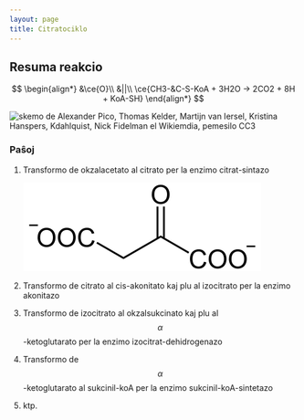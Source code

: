 ```yaml
---
layout: page
title: Citratociklo
---
```


  <!-- servi mankantajn funkciojn depende de uzata retumilo -->
  <script src="https://polyfill.io/v3/polyfill.min.js?features=es6"></script>
  <!-- subteno por matematikaj kaj kemiaj formuloj -->
  <script id="MathJax-script" async
          src="https://cdn.jsdelivr.net/npm/mathjax@3.0.1/es5/tex-mml-chtml.js">
  </script>
  

<!-- uzeblaj TeX-komandoj en formuloj vd.
http://docs.mathjax.org/en/latest/input/tex/macros/index.html 

speciale pri mhchem: https://docs.moodle.org/311/en/Chemistry_notation_using_mhchem
-->


## Resuma reakcio

$$
\begin{align*}
&\ce{O}\\
&||\\
\ce{CH3-&C-S-KoA + 3H2O -> 2CO2 + 8H + KoA-SH}
\end{align*}
$$

<!--
$$
\begin{array}{ccl}
\ce{O} & \ce{OH} & \ce{O}\\
|| & | & ||\\
\ce{HO-C-CH2}&\ce{-CH}&\ce{-C-OH}
\end{array}
$$
-->

![skemo](https://upload.wikimedia.org/wikipedia/commons/1/14/TCACycle_WP78.png)
de Alexander Pico, Thomas Kelder, Martijn van Iersel, Kristina Hanspers, Kdahlquist, Nick Fidelman
el Wikiemdia, pemesilo CC3

### Paŝoj

1. Transformo de okzalacetato al citrato per la enzimo citrat-sintazo

   ![okzalacetato](../assets/bld/Oxalacetat.svg)

2. Transformo de citrato al cis-akonitato kaj plu al izocitrato per la enzimo akonitazo

3. Transformo de izocitrato al okzalsukcinato kaj plu al $$\alpha$$-ketoglutarato per la enzimo izocitrat-dehidrogenazo

4. Transformo de $$\alpha$$-ketoglutarato al sukcinil-koA per la enzimo sukcinil-koA-sintetazo

5. ktp.